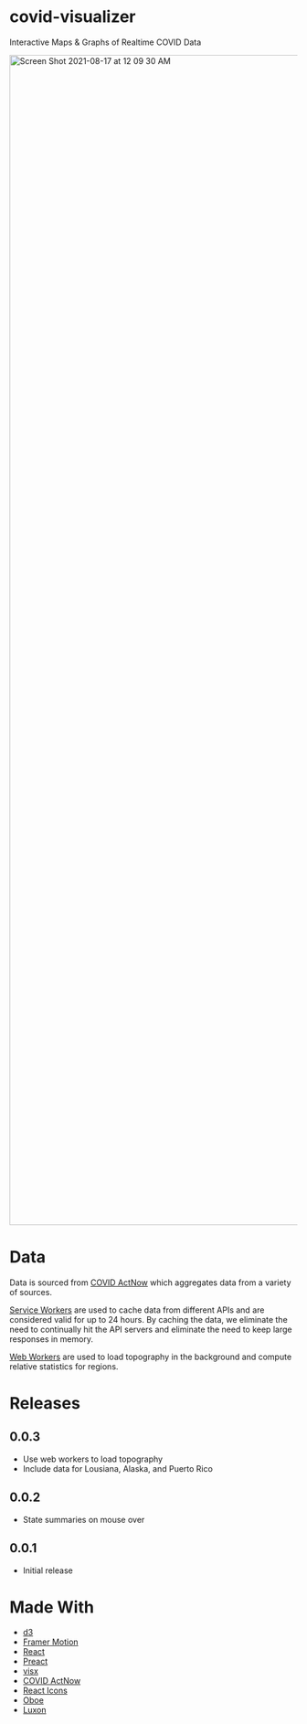 # covid-visualizer
Interactive Maps &amp; Graphs of Realtime COVID Data


<img width="2048" alt="Screen Shot 2021-08-17 at 12 09 30 AM" src="https://user-images.githubusercontent.com/3358381/129725384-e47fc788-389c-4481-bb57-60879960649c.png">

# Data
Data is sourced from [COVID ActNow](https://covidactnow.org/) which aggregates data from a variety of sources.

[Service Workers](https://developer.mozilla.org/en-US/docs/Web/API/Service_Worker_API) are used to cache data from different APIs and are considered valid for up to 24 hours. By caching the data, we eliminate the need to continually hit the API servers and eliminate the need to keep large responses in memory. 

[Web Workers](https://developer.mozilla.org/en-US/docs/Web/API/Web_Workers_API) are used to load topography in the background and compute relative statistics for regions.

# Releases
## 0.0.3
* Use web workers to load topography
* Include data for Lousiana, Alaska, and Puerto Rico

## 0.0.2
* State summaries on mouse over

## 0.0.1
* Initial release

# Made With
* [d3](https://d3js.org)
* [Framer Motion](https://www.framer.com/motion/)
* [React](https://reactjs.org)
* [Preact](https://preactjs.com)
* [visx](https://airbnb.io/visx/)
* [COVID ActNow](https://covidactnow.org/)
* [React Icons](https://react-icons.github.io/react-icons/)
* [Oboe](http://oboejs.com)
* [Luxon](https://moment.github.io/luxon/#/)


